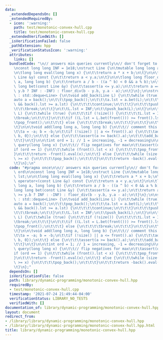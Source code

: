 ```yaml
---
data:
  _extendedDependsOn: []
  _extendedRequiredBy:
  - icon: ':warning:'
    path: test/monotonic-convex-hull.cpp
    title: test/monotonic-convex-hull.cpp
  _extendedVerifiedWith: []
  _isVerificationFailed: false
  _pathExtension: hpp
  _verificationStatusIcon: ':warning:'
  attributes:
    links: []
  bundledCode: "\n// answers min queries currently\n// don't forget to change ord\n\
    \nconst long long INF = 1e18;\nstruct Line {\n\tmutable long long a, b, lst;\n\
    \n\tlong long eval(long long x) {\n\t\treturn a * x + b;\n\t}\n\n\tbool operator<(const\
    \ Line &y) const {\n\t\treturn a < y.a;\n\t}\n\n\tlong long floor_div(long long\
    \ a, long long b) {\n\t\treturn a / b - ((a ^ b) < 0 && a % b);\n\t}\n\n\tlong\
    \ long bet(const Line &y) {\n\t\tassert(a <= y.a);\n\t\treturn a == y.a ? (b >=\
    \ y.b ? INF : -INF) : floor_div(b - y.b, y.a - a);\n\t}\n};\n\nstruct ConvexHullDeque\
    \ : std::deque<Line> {\n\tvoid add_back(Line L) {\n\t\twhile (true) {\n\t\t\t\
    auto a = back();\n\t\t\tpop_back();\n\t\t\ta.lst = a.bet(L);\n\t\t\tif (size()\
    \ && back().lst >= a.lst) {\n\t\t\t\tcontinue;\n\t\t\t}\n\t\t\tpush_back(a);\n\
    \t\t\tbreak;\n\t\t}\n\t\tL.lst = INF;\n\t\tpush_back(L);\n\t}\n\n\tvoid add_front(Line\
    \ L) {\n\t\twhile (true) {\n\t\t\tif (!size()) {\n\t\t\t\tL.lst = INF;\n\t\t\t\
    \tbreak;\n\t\t\t}\n\t\t\tif ((L.lst = L.bet(front())) >= front().lst) {\n\t\t\t\
    \tpop_front();\n\t\t\t} else {\n\t\t\t\tbreak;\n\t\t\t}\n\t\t}\n\t\tpush_front(L);\n\
    \t}\n\n\tvoid add(long long a, long long b) {\n\t\t// comment this out for max\n\
    \t\ta = -a; b = -b;\n\t\tif (!size() || a <= front().a) {\n\t\t\tadd_front({a,\
    \ b, 0});\n\t\t} else {\n\t\t\tassert(a >= back().a);\n\t\t\tadd_back({a, b, 0});\n\
    \t\t}\n\t}\n\n\tint ord = 1; // 1 = increasing, -1 = decreasing\n\n\tlong long\
    \ query(long long x) {\n\t\t// flip negatives for max\n\t\tassert(ord);\n\t\t\
    if (ord == 1) {\n\t\t\twhile (front().lst < x) {\n\t\t\t\tpop_front();\n\t\t\t\
    }\n\t\t\treturn -front().eval(x);\n\t\t} else {\n\t\t\twhile (size() > 1 && prev(prev(end()))->lst\
    \ >= x) {\n\t\t\t\tpop_back();\n\t\t\t}\n\t\t\treturn -back().eval(x);\n\t\t}\n\
    \t}\n};\n"
  code: "#pragma once\n\n// answers min queries currently\n// don't forget to change\
    \ ord\n\nconst long long INF = 1e18;\nstruct Line {\n\tmutable long long a, b,\
    \ lst;\n\n\tlong long eval(long long x) {\n\t\treturn a * x + b;\n\t}\n\n\tbool\
    \ operator<(const Line &y) const {\n\t\treturn a < y.a;\n\t}\n\n\tlong long floor_div(long\
    \ long a, long long b) {\n\t\treturn a / b - ((a ^ b) < 0 && a % b);\n\t}\n\n\t\
    long long bet(const Line &y) {\n\t\tassert(a <= y.a);\n\t\treturn a == y.a ? (b\
    \ >= y.b ? INF : -INF) : floor_div(b - y.b, y.a - a);\n\t}\n};\n\nstruct ConvexHullDeque\
    \ : std::deque<Line> {\n\tvoid add_back(Line L) {\n\t\twhile (true) {\n\t\t\t\
    auto a = back();\n\t\t\tpop_back();\n\t\t\ta.lst = a.bet(L);\n\t\t\tif (size()\
    \ && back().lst >= a.lst) {\n\t\t\t\tcontinue;\n\t\t\t}\n\t\t\tpush_back(a);\n\
    \t\t\tbreak;\n\t\t}\n\t\tL.lst = INF;\n\t\tpush_back(L);\n\t}\n\n\tvoid add_front(Line\
    \ L) {\n\t\twhile (true) {\n\t\t\tif (!size()) {\n\t\t\t\tL.lst = INF;\n\t\t\t\
    \tbreak;\n\t\t\t}\n\t\t\tif ((L.lst = L.bet(front())) >= front().lst) {\n\t\t\t\
    \tpop_front();\n\t\t\t} else {\n\t\t\t\tbreak;\n\t\t\t}\n\t\t}\n\t\tpush_front(L);\n\
    \t}\n\n\tvoid add(long long a, long long b) {\n\t\t// comment this out for max\n\
    \t\ta = -a; b = -b;\n\t\tif (!size() || a <= front().a) {\n\t\t\tadd_front({a,\
    \ b, 0});\n\t\t} else {\n\t\t\tassert(a >= back().a);\n\t\t\tadd_back({a, b, 0});\n\
    \t\t}\n\t}\n\n\tint ord = 1; // 1 = increasing, -1 = decreasing\n\n\tlong long\
    \ query(long long x) {\n\t\t// flip negatives for max\n\t\tassert(ord);\n\t\t\
    if (ord == 1) {\n\t\t\twhile (front().lst < x) {\n\t\t\t\tpop_front();\n\t\t\t\
    }\n\t\t\treturn -front().eval(x);\n\t\t} else {\n\t\t\twhile (size() > 1 && prev(prev(end()))->lst\
    \ >= x) {\n\t\t\t\tpop_back();\n\t\t\t}\n\t\t\treturn -back().eval(x);\n\t\t}\n\
    \t}\n};"
  dependsOn: []
  isVerificationFile: false
  path: library/dynamic-programming/monotonic-convex-hull.hpp
  requiredBy:
  - test/monotonic-convex-hull.cpp
  timestamp: '2021-07-24 21:49:44-04:00'
  verificationStatus: LIBRARY_NO_TESTS
  verifiedWith: []
documentation_of: library/dynamic-programming/monotonic-convex-hull.hpp
layout: document
redirect_from:
- /library/library/dynamic-programming/monotonic-convex-hull.hpp
- /library/library/dynamic-programming/monotonic-convex-hull.hpp.html
title: library/dynamic-programming/monotonic-convex-hull.hpp
---
```

